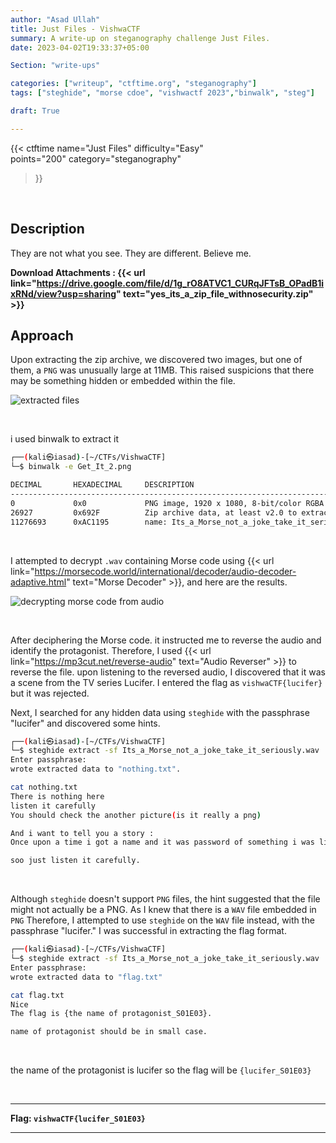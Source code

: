 ```yaml
---
author: "Asad Ullah"
title: Just Files - VishwaCTF
summary: A write-up on steganography challenge Just Files.
date: 2023-04-02T19:33:37+05:00

Section: "write-ups"

categories: ["writeup", "ctftime.org", "steganography"]
tags: ["steghide", "morse cdoe", "vishwactf 2023","binwalk", "steg"]

draft: True

---
```



{{< 
ctftime 
name="Just Files" 
difficulty="Easy"  
points="200"
category="steganography"
>}}

&nbsp;


## Description
They are not what you see. They are different. Believe me.


**Download Attachments : {{< url link="https://drive.google.com/file/d/1g_rO8ATVC1_CURqJFTsB_OPadB1ixRNd/view?usp=sharing" text="yes_its_a_zip_file_withnosecurity.zip" >}}**

## Approach

Upon extracting the zip archive, we discovered two images, but one of them, a `PNG` was unusually large at 11MB. This raised suspicions that there may be something hidden or embedded within the file.

![extracted files](/write-ups/ctftime/just-files/1.webp#center "extracted files")

&nbsp;

 i used binwalk to extract it 

```bash
┌──(kali㉿iasad)-[~/CTFs/VishwaCTF]
└─$ binwalk -e Get_It_2.png

DECIMAL       HEXADECIMAL     DESCRIPTION
--------------------------------------------------------------------------------
0             0x0             PNG image, 1920 x 1080, 8-bit/color RGBA
26927         0x692F          Zip archive data, at least v2.0 to extract
11276693      0xAC1195        name: Its_a_Morse_not_a_joke_take_it_seriously.wav
```

&nbsp;

I attempted to decrypt `.wav`  containing Morse code using {{< url link="https://morsecode.world/international/decoder/audio-decoder-adaptive.html" text="Morse Decoder" >}}, and here are the results.

![decrypting morse code from audio](/write-ups/ctftime/just-files/2.webp#center "decrypting morse code from audio")

&nbsp;

After deciphering the Morse code. it instructed me to reverse the audio and identify the protagonist. Therefore, I used {{< url link="https://mp3cut.net/reverse-audio" text="Audio Reverser" >}} to reverse the file. upon listening to the reversed audio, I discovered that it was a scene from the TV series Lucifer. I entered the flag as `vishwaCTF{lucifer}` but it was rejected.

Next, I searched for any hidden data using `steghide` with the passphrase "lucifer" and discovered some hints.

```bash
┌──(kali㉿iasad)-[~/CTFs/VishwaCTF]
└─$ steghide extract -sf Its_a_Morse_not_a_joke_take_it_seriously.wav 
Enter passphrase: 
wrote extracted data to "nothing.txt".

cat nothing.txt 
There is nothing here
listen it carefully 
You should check the another picture(is it really a png)

And i want to tell you a story : 
Once upon a time i got a name and it was password of something i was listening.

soo just listen it carefully.
```

&nbsp;

Although `steghide` doesn't support `PNG` files, the hint suggested that the file might not actually be a PNG. As I knew that there is a `WAV` file embedded in `PNG` Therefore, I attempted to use `steghide` on the `WAV` file instead, with the passphrase "lucifer." I was successful in extracting the flag format.

```bash
┌──(kali㉿iasad)-[~/CTFs/VishwaCTF]
└─$ steghide extract -sf Its_a_Morse_not_a_joke_take_it_seriously.wav 
Enter passphrase: 
wrote extracted data to "flag.txt"

cat flag.txt 
Nice 
The flag is {the name of protagonist_S01E03}.

name of protagonist should be in small case.
```

&nbsp;

the name of the protagonist is lucifer so the flag will be `{lucifer_S01E03}`

&nbsp;

---

**Flag: `vishwaCTF{lucifer_S01E03}`**

---

&nbsp;
